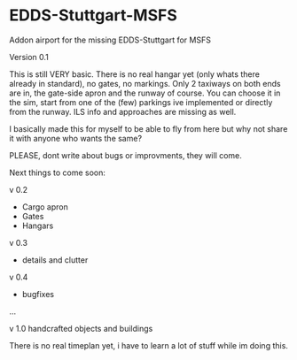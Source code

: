 # EDDS-Stuttgart-MSFS
Addon airport for the missing EDDS-Stuttgart for MSFS

Version 0.1

This is still VERY basic. There is no real hangar yet (only whats there already in standard), no gates, no markings. Only 2 taxiways on both ends are in, the gate-side apron and the runway of course.
You can choose it in the sim, start from one of the (few) parkings ive implemented or directly from the runway. 
ILS info and approaches are missing as well.

I basically made this for myself to be able to fly from here but why not share it with anyone who wants the same?

PLEASE, dont write about bugs or improvments, they will come.

Next things to come soon:

v 0.2
- Cargo apron
- Gates
- Hangars

v 0.3
- details and clutter

v 0.4
- bugfixes

...

v 1.0 handcrafted objects and buildings

There is no real timeplan yet, i have to learn a lot of stuff while im doing this.
